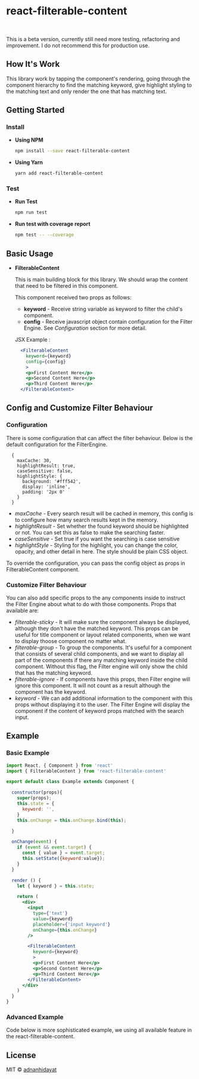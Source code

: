 # react-filterable-content

<p align="center">
  <img src="https://badgen.net/npm/v/react-filterable-content" alt="">
  <img src="https://badgen.net/badge/license/MIT/blue" alt="">
  <img src="https://badgen.net/npm/dt/react-filterable-content" alt="">
</p>


This is a beta version, currently still need more testing, refactoring and improvement. I do not recommend this for production use.

## How It's Work

This library work by tapping the component's rendering, going through the component hierarchy to find the matching keyword, give highlight styling to the matching text and only render the one that has matching text.

## Getting Started

### Install

* **Using NPM**

  ```bash
  npm install --save react-filterable-content
  ```

* **Using Yarn**
  ```bash
  yarn add react-filterable-content
  ```

### Test

* **Run Test**

  ```bash
  npm run test
  ```

* **Run test with coverage report**

  ```bash
  npm test -- --coverage
  ```

## Basic Usage

* **FilterableContent**

  This is main building block for this library. We should wrap the content that need to be filtered in this component. 

  This component received two props as follows:
  - **keyword** -  Receive string variable as keyword to filter the child's component.
  - **config** - Receive javascript object contain configuration for the Filter Engine. See *Configuration* section for more detail.

  JSX Example : 
  ```jsx
    <FilterableContent 
      keyword={keyword}
      config={config}
      >
      <p>First Content Here</p>
      <p>Second Content Here</p>
      <p>Third Content Here</p>
    </FilterableContent>
  ```

## Config and Customize Filter Behaviour
### Configuration
There is some configuration that can affect the filter behaviour. Below is the default configuration for the FilterEngine. 

```
  {
    maxCache: 30, 
    highlightResult: true,
    caseSensitive: false,
    highlightStyle: {
      background: '#fff542',
      display: 'inline',
      padding: '2px 0'
    }
  }
```

* *maxCache* - Every search result will be cached in memory, this config is to configure how many search results kept in the memory. 
* *highlightResult* - Set whether the found keyword should be highlighted or not. You can set this as false to make the searching faster.
* *caseSensitive* - Set true if you want the searching is case sensitive
* *highlightStyle* - Styling for the highlight, you can change the color, opacity, and other detail in here. The style should be plain CSS object. 

To override the configuration, you can pass the config object as props in FilterableContent component.

### Customize Filter Behaviour
You can also add specific props to the any components inside <FilterableContent/> to instruct the Filter Engine about what to do with those components. Props that available are: 

* *filterable-sticky* - It will make sure the component always be displayed, although they don't have the matched keyword. This props can be useful for title component or layout related components, when we want to display thoose component no matter what.
* *filterable-group* - To group the components. It's useful for a component that consists of several child components, and we want to display all part of the components if there any matching keyword inside the child component. Without this flag, the Filter engine will only show the child that has the matching keyword.
* *filterable-ignore* - If components have this props, then Filter engine will ignore this component. It will not count as a result although the component has the keyword.
* *keyword* - We can add additional information to the component with this props without displaying it to the user. The Filter Engine will display the component if the content of keyword props matched with the search input.

## Example

### Basic Example

```jsx
import React, { Component } from 'react'
import { FilterableContent } from 'react-filterable-content'

export default class Example extends Component {

  constructor(props){
    super(props);
    this.state = {
      keyword: '',
    }  
    this.onChange = this.onChange.bind(this);

  }

  onChange(event) {
    if (event && event.target) {
      const { value } = event.target;
      this.setState({keyword:value});
    }
  }

  render () {
    let { keyword } = this.state;

    return (
      <div>
        <input
          type={'text'}
          value={keyword}
          placeholder={'input keyword'}
          onChange={this.onChange}
        />

        <FilterableContent 
          keyword={keyword}
          >
          <p>First Content Here</p>
          <p>Second Content Here</p>
          <p>Third Content Here</p>
        </FilterableContent>
      </div>
    )
  }
}
```

### Advanced Example

Code below is more sophisticated example, we using all available feature in the react-filterable-content.





## License

MIT © [adnanhidayat](https://github.com/xenovon)
